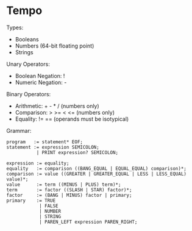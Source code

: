 # Tempo

Types:

- Booleans
- Numbers (64-bit floating point)
- Strings

Unary Operators:

- Boolean Negation: !
- Numeric Negation: -

Binary Operators:

- Arithmetic: + - * /   (numbers only)
- Comparison: > >= < <= (numbers only)
- Equality: != ==       (operands must be isotypical)

Grammar:

```
program   := statement* EOF;
statement := expression SEMICOLON;
           | PRINT expression? SEMICOLON;

expression := equality;
equality   := comparison ((BANG_EQUAL | EQUAL_EQUAL) comparison)*;
comparison := value ((GREATER | GREATER_EQUAL | LESS | LESS_EQUAL) value)*;
value      := term ((MINUS | PLUS) term)*;
term       := factor ((SLASH | STAR) factor)*;
factor     := (BANG | MINUS) factor | primary;
primary    := TRUE
            | FALSE
            | NUMBER
            | STRING
            | PAREN_LEFT expression PAREN_RIGHT;
```
